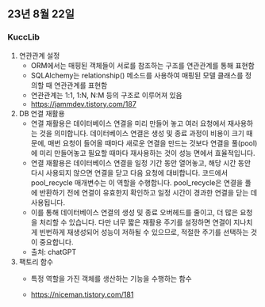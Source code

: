## 23년 8월 22일

### KuccLib
1. 연관관계 설정
    - ORM에서는 매핑된 객체들이 서로를 참조하는 구조를 연관관계를 통해 표현함
    - SQLAlchemy는 relationship() 메소드를 사용하여 매핑된 모델 클래스를 정의할 때 연관관계를 표현함
    - 연관관계는 1:1, 1:N, N:M 등의 구조로 이루어져 있음
    - https://jammdev.tistory.com/187
2. DB 연결 재활용
    - 연결 재활용은 데이터베이스 연결을 미리 만들어 놓고 여러 요청에서 재사용하는 것을 의미합니다. 데이터베이스 연결은 생성 및 종료 과정이 비용이 크기 때문에, 매번 요청이 들어올 때마다 새로운 연결을 만드는 것보다 연결을 풀(pool)에 미리 만들어놓고 필요할 때마다 재사용하는 것이 성능 면에서 효율적입니다.
    - 연결 재활용은 데이터베이스 연결을 일정 기간 동안 열어놓고, 해당 시간 동안 다시 사용되지 않으면 연결을 닫고 다음 요청에 대비합니다. 코드에서 pool_recycle 매개변수는 이 역할을 수행합니다. pool_recycle은 연결을 풀에 반환하기 전에 연결이 유효한지 확인하고 일정 시간이 경과한 연결을 닫는 데 사용됩니다.
    - 이를 통해 데이터베이스 연결의 생성 및 종료 오버헤드를 줄이고, 더 많은 요청을 처리할 수 있습니다. 다만 너무 짧은 재활용 주기를 설정하면 연결이 지나치게 빈번하게 재생성되어 성능이 저하될 수 있으므로, 적절한 주기를 선택하는 것이 중요합니다.
    - 출처: chatGPT
3. 팩토리 함수
    - 특정 역할을 가진 객체를 생산하는 기능을 수행하는 함수
    
    - https://niceman.tistory.com/181